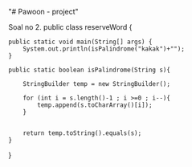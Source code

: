 "# Pawoon - project" 


Soal no 2. 
public class reserveWord {

    public static void main(String[] args) {
        System.out.println(isPalindrome("kakak")+"");
    }

    public static boolean isPalindrome(String s){

        StringBuilder temp = new StringBuilder();

        for (int i = s.length()-1 ; i >=0 ; i--){
            temp.append(s.toCharArray()[i]);
        }


        return temp.toString().equals(s);
    }
}



